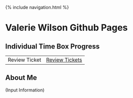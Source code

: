 {% include navigation.html %}

# Valerie Wilson Github Pages

## Individual Time Box Progress
<table>
<tr>
<td>Review Ticket</td>
<td> 
  <a href="https://github.com/DistilledVinegar/tri3/issues">Review Tickets</a>
</td>
</tr>

</table>
                                                                           
## About Me
(Input Information)

